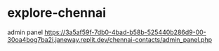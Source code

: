 # explore-chennai

admin panel
https://3a5af59f-7db0-4bad-b58b-525440b286d9-00-30oa4bog7ba2i.janeway.replit.dev/chennai-contacts/admin_panel.php

